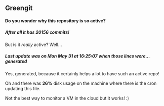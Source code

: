 ## Greengit

#### Do you wonder why this repository is so active?

##### After all it has 20156 commits!

But is it *really* active? Well...

##### Last update was on Mon May 31 at 16:25:07 when those lines were... generated

Yes, generated, because it certainly helps a lot to have such an active repo!

Oh and there was **26%** disk usage on the machine
where there is the cron updating this file.

Not the best way to monitor a VM in the cloud but it works! :)
